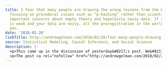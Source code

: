 ```yaml
---
title: I fear that many people are drawing the wrong lessons from the Wansink saga,
  focusing on procedural issues such as “p-hacking” rather than scientifically more
  important concerns about empty theory and hopelessly noisy data. If your theory
  is weak and your data are noisy, all the preregistration in the world won’t save
  you.
date: '2018-02-28'
linkTitle: http://andrewgelman.com/2018/02/28/fear-many-people-drawing-wrong-lessons-wansink-saga-focusing-procedural-issues-p-hacking-rather-scientifically-important-concerns/
source: Statistical Modeling, Causal Inference, and Social Science
description: |-
  <p>This came up in the discussion of yesterday&#8217;s post. We&#8217;ve discussed theory and measurement in this space before. And here&#8217;s a discussion of how the problems of selection bias are magnified when measurements are noisy. Forking paths and p-hacking do play a role in this story: forking paths (multiple potential analyses on a given experiment) [&#8230;]</p>
  <p>The post <a rel="nofollow" href="http://andrewgelman.com/2018/02/28/fear-many-people-drawing-wrong-lessons-wansink-saga-
---
```

